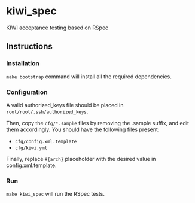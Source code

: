 kiwi\_spec
==========

KIWI acceptance testing based on RSpec

Instructions
------------

### Installation ###

`make bootstrap` command will install all the required dependencies.

### Configuration ###

A valid authorized\_keys file should be placed in
`root/root/.ssh/authorized_keys`.

Then, copy the `cfg/*.sample` files by removing the .sample suffix,
and edit them accordingly. You should have the following files present:
* `cfg/config.xml.template`
* `cfg/kiwi.yml`

Finally, replace `#{arch}` placeholder with the desired value in config.xml.template.

### Run ###

`make kiwi_spec` will run the RSpec tests.

